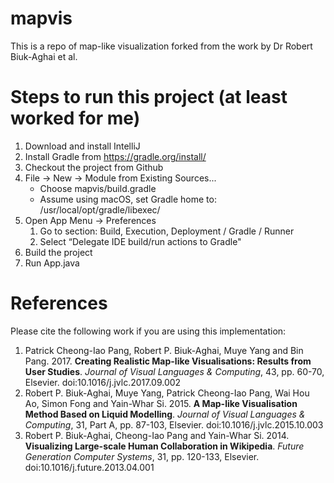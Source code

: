 # mapvis
This is a repo of map-like visualization forked from the work by Dr Robert Biuk-Aghai et al.

# Steps to run this project (at least worked for me)
1. Download and install IntelliJ
2. Install Gradle from https://gradle.org/install/
3. Checkout the project from Github
4. File -> New -> Module from Existing Sources...
    - Choose mapvis/build.gradle
    - Assume using macOS, set Gradle home to: /usr/local/opt/gradle/libexec/
5. Open App Menu -> Preferences
    1. Go to section: Build, Execution, Deployment / Gradle / Runner
    2. Select “Delegate IDE build/run actions to Gradle"
6. Build the project
7. Run App.java

# References
Please cite the following work if you are using this implementation:

1. Patrick Cheong-Iao Pang, Robert P. Biuk-Aghai, Muye Yang and Bin Pang. 2017. **Creating Realistic Map-like Visualisations: Results from User Studies**. *Journal of Visual Languages & Computing*, 43, pp. 60-70, Elsevier. doi:10.1016/j.jvlc.2017.09.002
2. Robert P. Biuk-Aghai, Muye Yang, Patrick Cheong-Iao Pang, Wai Hou Ao, Simon Fong and Yain-Whar Si. 2015. **A Map-like Visualisation Method Based on Liquid Modelling**. *Journal of Visual Languages & Computing*, 31, Part A, pp. 87-103, Elsevier. doi:10.1016/j.jvlc.2015.10.003
3. Robert P. Biuk-Aghai, Cheong-Iao Pang and Yain-Whar Si. 2014. **Visualizing Large-scale Human Collaboration in Wikipedia**. *Future Generation Computer Systems*, 31, pp. 120-133, Elsevier. doi:10.1016/j.future.2013.04.001
